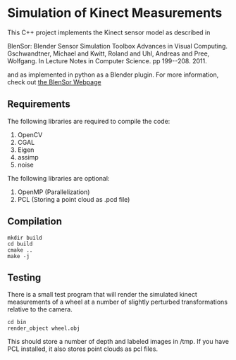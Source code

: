 Simulation of Kinect Measurements
=============

This C++ project implements the Kinect sensor model as described in 

BlenSor: Blender Sensor Simulation Toolbox Advances in Visual Computing. Gschwandtner, Michael and Kwitt, Roland and Uhl, Andreas and Pree, Wolfgang. In Lecture Notes in Computer Science. pp 199--208. 2011. 

and as implemented in python as a Blender plugin. For more information, check out [the BlenSor Webpage](http://www.blensor.org)

Requirements
----------
The following libraries are required to compile the code:
1. OpenCV
2. CGAL 
3. Eigen
4. assimp
5. noise

The following libraries are optional:
1. OpenMP (Parallelization)
2. PCL (Storing a point cloud as .pcd file)

Compilation
------------
```
mkdir build
cd build
cmake ..
make -j
```

Testing
------------
There is a small test program that will render the simulated kinect measurements of a wheel at a number of slightly perturbed transformations relative to the camera.

```
cd bin
render_object wheel.obj
```

This should store a number of depth and labeled images in /tmp. If you have PCL installed, it also stores point clouds as pcl files.